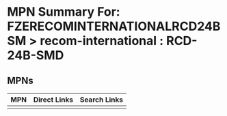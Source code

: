 



# MPN Summary For: FZERECOMINTERNATIONALRCD24BSM > recom-international : RCD-24B-SMD

## MPNs
  

|MPN|Direct Links|Search Links|
| :--- | :--- | :--- |
||||

